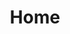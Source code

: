 ---
title: "Home"
draft: false
image: "images/lake.jpg"
blocks:
  - template: "block-image"
    heading: "Big Green Egg"
    content: "Widely acclaimed as the original American-designed ceramic cooker, the Big Green Egg® was derived from an ancient clay cooking device known as a “kamado”. Originally a clay vessel with a lid, today’s EGG® is a modern ceramic marvel known for producing amazing culinary results for the novice and expert alike for over thirty years!"
    icon: "images/green-egg.svg"
    image: "images/lake.jpg"
    image_alignment: "left"
    button_text: "Learn More"
    button_url: "/big-green-egg"
  - template: "block-image"
    heading: "Adirondack Chairs"
    content: "Deep lasting, wood-like grain created by multiple grain patterns for authentic natural beauty Natural colors with timeless appeal with stainless steel hardware Color highlights that emulate the textures and natural color variations of real wood Low maintenance – No need for painting or staining Clean up with soap and water No rotting, splintering, splitting and termite damage"
    image: "images/dockwithchairs.jpg"
    image_alignment: "right"
    button_text: "Learn More"
    button_url: "/furniture"
  - template: "block-feature"
    heading: "Outdoor"
    content: "Widely acclaimed as the original American-designed ceramic cooker, the Big Green Egg® was derived from an ancient clay cooking device known as a “kamado”. Originally a clay vessel with a lid, today’s EGG® is a modern ceramic marvel known for producing amazing culinary results for the novice and expert alike for over thirty years!"
    image: "images/lake.jpg"
    image_alignment: "right"
    button_text: "Learn More"
    button_url: "/outdoor"
---